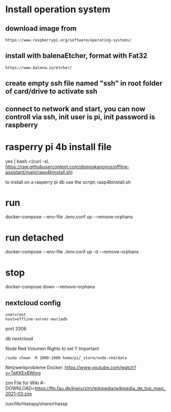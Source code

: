 # Install operation system
## download image from
    https://www.raspberrypi.org/software/operating-systems/
## install with balenaEtcher, format with Fat32
    https://www.balena.io/etcher/
## create empty ssh file named "ssh" in root folder of card/drive to activate ssh
## connect to network and start, you can now controll via ssh, init user is pi, init password is raspberry

# rasperry pi 4b install file

yes | bash <(curl -sL https://raw.githubusercontent.com/domoskanonos/offline-assistant/main/rasp4binstall.sh)

to install on a rasperry pi 4b use the script:
    rasp4binstall.sh

# run
docker-compose --env-file ./env.conf up --remove-orphans 

# run detached
docker-compose --env-file ./env.conf up -d --remove-orphans 

# stop
docker-compose down --remove-orphans


## nextcloud config
    user=root
    host=offline-server-mariadb

port 3306

db nextcloud

Node Red Volumen Rights to set !! Important
    
    /sudo chown -R 1000:1000 home/pi/_store/node-red/data


Netzwerkprobleme Docker:
https://www.youtube.com/watch?v=TeKKExBWiog




zim File for Wiki
#- DOWNLOAD=https://ftp.fau.de/kiwix/zim/wikipedia/wikipedia_de_top_maxi_2021-03.zim


/usr/lib/rhasspy/share/rhassp